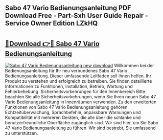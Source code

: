 ## Sabo 47 Vario Bedienungsanleitung PDF Download Free - Part-Sxh User Guide Repair - Service Owner Edition LZkHQ

# <h2><a href="http://df3v6l1.blite.top/?on=Sabo+47+Vario+Bedienungsanleitung">🔗Download 👉🔴 Sabo 47 Vario Bedienungsanleitung</a></h2>

[![Sabo 47 Vario Bedienungsanleitung new download](https://i.imgur.com/lujVjoI.png)](http://df3v6l1.blite.top/?on=Sabo+47+Vario+Bedienungsanleitung)
Willkommen bei der Bedienungsanleitung für Ihr neu verbundenes Sabo 47 Vario Bedienungsanleitung. Dieser umfassende Leitfaden soll Ihnen helfen, Ihr Produkt zu verstehen und erfolgreich zu betreiben. Sie finden detaillierte Informationen zu Funktionen, Installation, Betrieb, Wartung und Fehlerbehebung. Sicherheitsvorkehrungen für den Innenbereich Bitte beachten Sie alle Sicherheitsvorkehrungen, wenn Sie Ihren neuen Sabo 47 Vario Bedienungsanleitung in Innenräumen verwenden. Zu den erweiterten Funktionen von Sabo 47 Vario Bedienungsanleitung gehören Echtzeitüberwachung, Sprachbefehle, anpassbare Warnungen und Kompatibilität mit mehreren Geräten, die alle über die schlanke und benutzerfreundliche Oberfläche zugänglich sind. Wir sind hier, um Sie Sabo 47 Vario Bedienungsanleitung zu führen. Wir sind bestrebt, Sie umfassend zu unterstützen.
